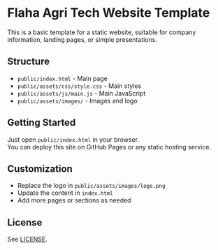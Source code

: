 # Flaha Agri Tech Website Template

This is a basic template for a static website, suitable for company information, landing pages, or simple presentations.

## Structure

- `public/index.html` - Main page
- `public/assets/css/style.css` - Main styles
- `public/assets/js/main.js` - Main JavaScript
- `public/assets/images/` - Images and logo

## Getting Started

Just open `public/index.html` in your browser.  
You can deploy this site on GitHub Pages or any static hosting service.

## Customization

- Replace the logo in `public/assets/images/logo.png`
- Update the content in `index.html`
- Add more pages or sections as needed

## License

See [LICENSE](LICENSE).